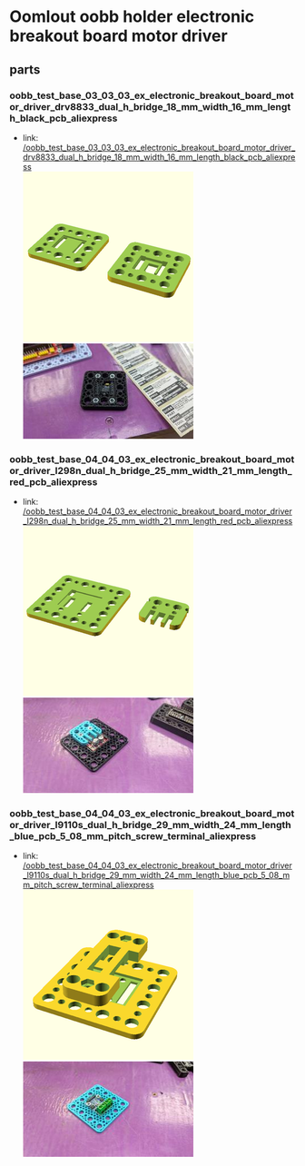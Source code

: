 # Oomlout oobb holder electronic breakout board motor driver


## parts

### oobb_test_base_03_03_03_ex_electronic_breakout_board_motor_driver_drv8833_dual_h_bridge_18_mm_width_16_mm_length_black_pcb_aliexpress
* link: [/oobb_test_base_03_03_03_ex_electronic_breakout_board_motor_driver_drv8833_dual_h_bridge_18_mm_width_16_mm_length_black_pcb_aliexpress](oobb_test_base_03_03_03_ex_electronic_breakout_board_motor_driver_drv8833_dual_h_bridge_18_mm_width_16_mm_length_black_pcb_aliexpress)  
![](oobb_test_base_03_03_03_ex_electronic_breakout_board_motor_driver_drv8833_dual_h_bridge_18_mm_width_16_mm_length_black_pcb_aliexpress/3dpr_300.png)  ![](oobb_test_base_03_03_03_ex_electronic_breakout_board_motor_driver_drv8833_dual_h_bridge_18_mm_width_16_mm_length_black_pcb_aliexpress/image_300.jpg)
 

### oobb_test_base_04_04_03_ex_electronic_breakout_board_motor_driver_l298n_dual_h_bridge_25_mm_width_21_mm_length_red_pcb_aliexpress
* link: [/oobb_test_base_04_04_03_ex_electronic_breakout_board_motor_driver_l298n_dual_h_bridge_25_mm_width_21_mm_length_red_pcb_aliexpress](oobb_test_base_04_04_03_ex_electronic_breakout_board_motor_driver_l298n_dual_h_bridge_25_mm_width_21_mm_length_red_pcb_aliexpress)  
![](oobb_test_base_04_04_03_ex_electronic_breakout_board_motor_driver_l298n_dual_h_bridge_25_mm_width_21_mm_length_red_pcb_aliexpress/3dpr_300.png)  ![](oobb_test_base_04_04_03_ex_electronic_breakout_board_motor_driver_l298n_dual_h_bridge_25_mm_width_21_mm_length_red_pcb_aliexpress/image_300.jpg)
 

### oobb_test_base_04_04_03_ex_electronic_breakout_board_motor_driver_l9110s_dual_h_bridge_29_mm_width_24_mm_length_blue_pcb_5_08_mm_pitch_screw_terminal_aliexpress
* link: [/oobb_test_base_04_04_03_ex_electronic_breakout_board_motor_driver_l9110s_dual_h_bridge_29_mm_width_24_mm_length_blue_pcb_5_08_mm_pitch_screw_terminal_aliexpress](oobb_test_base_04_04_03_ex_electronic_breakout_board_motor_driver_l9110s_dual_h_bridge_29_mm_width_24_mm_length_blue_pcb_5_08_mm_pitch_screw_terminal_aliexpress)  
![](oobb_test_base_04_04_03_ex_electronic_breakout_board_motor_driver_l9110s_dual_h_bridge_29_mm_width_24_mm_length_blue_pcb_5_08_mm_pitch_screw_terminal_aliexpress/3dpr_300.png)  ![](oobb_test_base_04_04_03_ex_electronic_breakout_board_motor_driver_l9110s_dual_h_bridge_29_mm_width_24_mm_length_blue_pcb_5_08_mm_pitch_screw_terminal_aliexpress/image_300.jpg)
 
